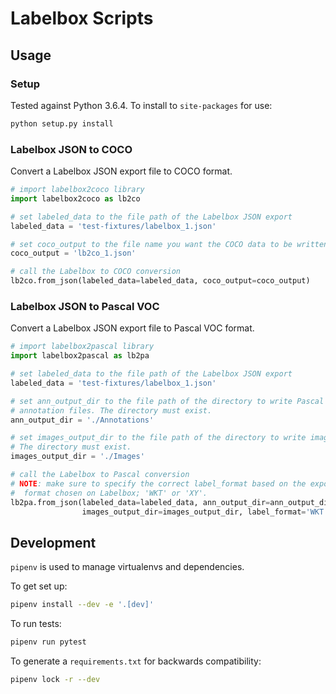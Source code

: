 # Labelbox Scripts

## Usage 

### Setup

Tested against Python 3.6.4. To install to `site-packages` for use:

```sh
python setup.py install
```

### Labelbox JSON to COCO

Convert a Labelbox JSON export file to COCO format.

```python
# import labelbox2coco library
import labelbox2coco as lb2co

# set labeled_data to the file path of the Labelbox JSON export
labeled_data = 'test-fixtures/labelbox_1.json'

# set coco_output to the file name you want the COCO data to be written to
coco_output = 'lb2co_1.json'

# call the Labelbox to COCO conversion
lb2co.from_json(labeled_data=labeled_data, coco_output=coco_output)
```

### Labelbox JSON to Pascal VOC

Convert a Labelbox JSON export file to Pascal VOC format.

```python
# import labelbox2pascal library
import labelbox2pascal as lb2pa

# set labeled_data to the file path of the Labelbox JSON export
labeled_data = 'test-fixtures/labelbox_1.json'

# set ann_output_dir to the file path of the directory to write Pascal VOC
# annotation files. The directory must exist.
ann_output_dir = './Annotations'

# set images_output_dir to the file path of the directory to write images.
# The directory must exist.
images_output_dir = './Images'

# call the Labelbox to Pascal conversion
# NOTE: make sure to specify the correct label_format based on the export
#  format chosen on Labelbox; 'WKT' or 'XY'.
lb2pa.from_json(labeled_data=labeled_data, ann_output_dir=ann_output_dir,
                images_output_dir=images_output_dir, label_format='WKT')
```

## Development

`pipenv` is used to manage virtualenvs and dependencies.

To get set up:

```sh
pipenv install --dev -e '.[dev]'
```

To run tests:

```sh
pipenv run pytest
```

To generate a `requirements.txt` for backwards compatibility:

```sh
pipenv lock -r --dev
```
